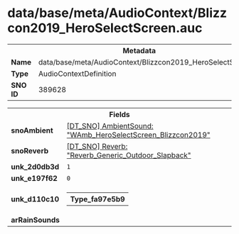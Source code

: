 <h1>data/base/meta/AudioContext/Blizzcon2019_HeroSelectScreen.auc</h1><table><tr><th colspan="100%">Metadata</th></tr><tr><td><b>Name</b></td><td>data/base/meta/AudioContext/Blizzcon2019_HeroSelectScreen.auc</td></tr><tr><td><b>Type</b></td><td>AudioContextDefinition</td></tr><tr><td><b>SNO ID</b></td><td>389628</td></tr></table>

<table><tr><th colspan="100%">Fields</th></tr><tr><td><b>snoAmbient</b></td><td><a href="..\AmbientSound\WAmb_HeroSelectScreen_Blizzcon2019.ams">[DT_SNO] AmbientSound: "WAmb_HeroSelectScreen_Blizzcon2019"</a></td></tr><tr><td><b>snoReverb</b></td><td><a href="..\Reverb\Reverb_Generic_Outdoor_Slapback.rev">[DT_SNO] Reverb: "Reverb_Generic_Outdoor_Slapback"</a></td></tr><tr><td><b>unk_2d0db3d</b></td><td><code>1</code></td></tr><tr><td><b>unk_e197f62</b></td><td><code>0</code></td></tr><tr><td><b>unk_d110c10</b></td><td><table><tr><th colspan="100%">Type_fa97e5b9</th></tr></table>

</td></tr><tr><td><b>arRainSounds</b></td><td></td></tr></table>

